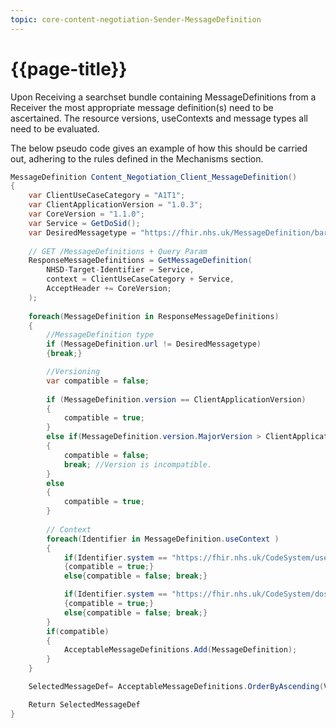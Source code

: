 ```yaml
---
topic: core-content-negotiation-Sender-MessageDefinition
---
```


# {{page-title}}

Upon Receiving a searchset bundle containing MessageDefinitions from a Receiver the most appropriate message definition(s) need to be ascertained.
The resource versions, useContexts and message types all need to be evaluated.

The below pseudo code gives an example of how this should be carried out, adhering to the rules defined in the Mechanisms section.

``` c#
MessageDefinition Content_Negotiation_Client_MessageDefinition()
{
	var ClientUseCaseCategory = "A1T1";
	var ClientApplicationVersion = "1.0.3";
	var CoreVersion = "1.1.0";
	var Service = GetDoSid();
	var DesiredMessagetype = "https://fhir.nhs.uk/MessageDefinition/bars-message-servicerequest-request";
	
	// GET /MessageDefinitions + Query Param
	ResponseMessageDefinitions = GetMessageDefinition(
		NHSD-Target-Identifier = Service,
		context = ClientUseCaseCategory + Service,
		AcceptHeader += CoreVersion;
	);
	
	foreach(MessageDefinition in ResponseMessageDefinitions)
	{
		//MessageDefinition type
		if (MessageDefinition.url != DesiredMessagetype)
		{break;}

		//Versioning
		var compatible = false;
		
		if (MessageDefinition.version == ClientApplicationVersion)
		{
			compatible = true;
		}
		else if(MessageDefinition.version.MajorVersion > ClientApplicationVersion.MajorVersion)
		{
			compatible = false;
			break; //Version is incompatible.
		}
		else
		{
			compatible = true;
		}
		
		// Context
		foreach(Identifier in MessageDefinition.useContext )
		{
			if(Identifier.system == "https://fhir.nhs.uk/CodeSystem/usecase-categories-bars" && Identifier.code == ClientUseCaseCategory)
			{compatible = true;}
			else{compatible = false; break;}

			if(Identifier.system == "https://fhir.nhs.uk/CodeSystem/dos-id" && Identifier.code == Service)
			{compatible = true;}
			else{compatible = false; break;}
		}
		if(compatible)
		{
			AcceptableMessageDefinitions.Add(MessageDefinition);
		}
	}

	SelectedMessageDef= AcceptableMessageDefinitions.OrderByAscending(Version>="1.0.3").Take(1); // first one closest to 1.0.3

	Return SelectedMessageDef
}
```